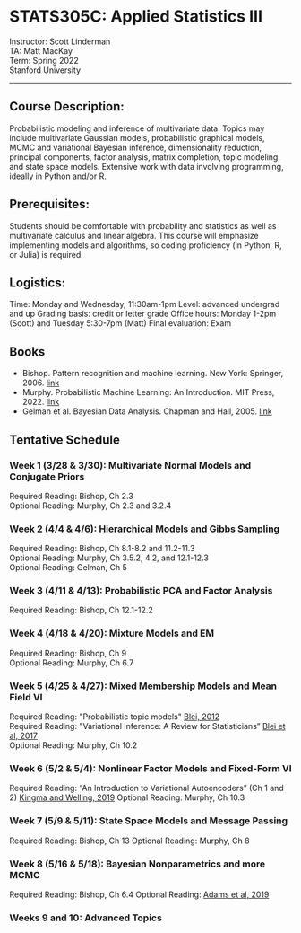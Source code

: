 # STATS305C: Applied Statistics III
Instructor: Scott Linderman <br>
TA: Matt MacKay <br>
Term: Spring 2022 <br>
Stanford University

---

## Course Description: 
Probabilistic modeling and inference of multivariate data. Topics may include multivariate Gaussian models, probabilistic graphical models, MCMC and variational Bayesian inference, dimensionality reduction, principal components, factor analysis, matrix completion, topic modeling, and state space models. Extensive work with data involving programming, ideally in Python and/or R. 

## Prerequisites:
Students should be comfortable with probability and statistics as well as multivariate calculus and linear algebra. This course will emphasize implementing models and algorithms, so coding proficiency (in Python, R, or Julia) is required.

## Logistics:
Time: Monday and Wednesday, 11:30am-1pm 
Level: advanced undergrad and up
Grading basis: credit or letter grade
Office hours: Monday 1-2pm (Scott) and Tuesday 5:30-7pm (Matt)
Final evaluation: Exam

## Books
- Bishop. Pattern recognition and machine learning. New York: Springer, 2006. [link](https://www.microsoft.com/en-us/research/uploads/prod/2006/01/Bishop-Pattern-Recognition-and-Machine-Learning-2006.pdf)
- Murphy. Probabilistic Machine Learning: An Introduction. MIT Press, 2022. [link](https://probml.github.io/pml-book/book1.html)
- Gelman et al. Bayesian Data Analysis. Chapman and Hall, 2005. [link](http://www.stat.columbia.edu/~gelman/book/)

## Tentative Schedule

### Week 1 (3/28 & 3/30): Multivariate Normal Models and Conjugate Priors
Required Reading: Bishop, Ch 2.3 <br>
Optional Reading: Murphy, Ch 2.3 and 3.2.4 <br>

### Week 2 (4/4 & 4/6): Hierarchical Models and Gibbs Sampling
Required Reading: Bishop, Ch 8.1-8.2 and 11.2-11.3 <br>
Optional Reading: Murphy, Ch 3.5.2, 4.2, and 12.1-12.3 <br>
Optional Reading: Gelman, Ch 5

### Week 3 (4/11 & 4/13): Probabilistic PCA and Factor Analysis
Required Reading: Bishop, Ch 12.1-12.2 

### Week 4 (4/18 & 4/20): Mixture Models and EM
Required Reading: Bishop, Ch 9 <br>
Optional Reading: Murphy, Ch 6.7

### Week 5 (4/25 & 4/27): Mixed Membership Models and Mean Field VI
Required Reading: "Probabilistic topic models" [Blei, 2012](http://www.cs.columbia.edu/~blei/fogm/2020F/readings/Blei2012.pdf) <br>
Required Reading: "Variational Inference: A Review for Statisticians” [Blei et al, 2017](https://www.tandfonline.com/doi/full/10.1080/01621459.2017.1285773) <br>
Optional Reading: Murphy, Ch 10.2

### Week 6 (5/2 & 5/4): Nonlinear Factor Models and Fixed-Form VI
Required Reading: “An Introduction to Variational Autoencoders” (Ch 1 and 2) [Kingma and Welling, 2019](https://arxiv.org/pdf/1906.02691.pdf)
Optional Reading: Murphy, Ch 10.3

### Week 7 (5/9 & 5/11): State Space Models and Message Passing
Required Reading: Bishop, Ch 13
Optional Reading: Murphy, Ch 8

### Week 8 (5/16 & 5/18): Bayesian Nonparametrics and more MCMC
Required Reading: Bishop, Ch 6.4
Optional Reading: [Adams et al, 2019](https://homepages.inf.ed.ac.uk/imurray2/pub/09poisson/adams-murray-mackay-2009b.pdf)

### Weeks 9 and 10: Advanced Topics


